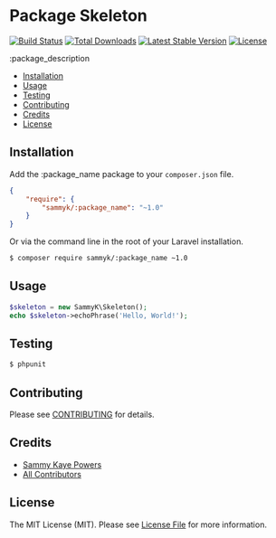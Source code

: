 Package Skeleton
================

[![Build Status](http://img.shields.io/travis/SammyK/PKGName.svg)](https://travis-ci.org/SammyK/PKGName)
[![Total Downloads](http://img.shields.io/packagist/dm/sammyk/pkg-name.svg)](https://packagist.org/packages/sammyk/pkg-name)
[![Latest Stable Version](http://img.shields.io/packagist/v/sammyk/pkg-name.svg)](https://packagist.org/packages/sammyk/pkg-name)
[![License](http://img.shields.io/badge/license-MIT-lightgrey.svg)](https://packagist.org/packages/sammyk/pkg-name)


:package_description

- [Installation](#installation)
- [Usage](#usage)
- [Testing](#testing)
- [Contributing](#contributing)
- [Credits](#credits)
- [License](#license)


Installation
------------

Add the :package_name package to your `composer.json` file.

``` json
{
    "require": {
        "sammyk/:package_name": "~1.0"
    }
}
```

Or via the command line in the root of your Laravel installation.

``` bash
$ composer require sammyk/:package_name ~1.0
```

Usage
-----

``` php
$skeleton = new SammyK\Skeleton();
echo $skeleton->echoPhrase('Hello, World!');

```


Testing
-------

``` bash
$ phpunit
```


Contributing
------------

Please see [CONTRIBUTING](https://github.com/SammyK/:package_name/blob/master/CONTRIBUTING.md) for details.


Credits
-------

- [Sammy Kaye Powers](https://github.com/SammyK)
- [All Contributors](https://github.com/SammyK/:package_name/contributors)


License
-------

The MIT License (MIT). Please see [License File](https://github.com/SammyK/:package_name/blob/master/LICENSE) for more information.
